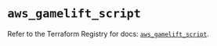 # `aws_gamelift_script`

Refer to the Terraform Registry for docs: [`aws_gamelift_script`](https://registry.terraform.io/providers/hashicorp/aws/6.11.0/docs/resources/gamelift_script).
